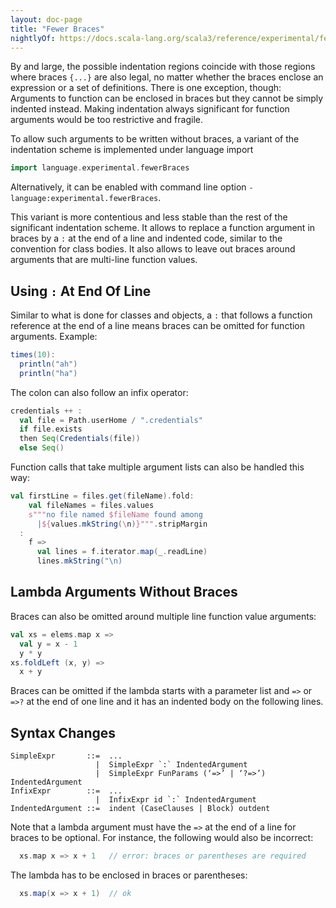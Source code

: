 ```yaml
---
layout: doc-page
title: "Fewer Braces"
nightlyOf: https://docs.scala-lang.org/scala3/reference/experimental/fewer-braces.html
---
```


By and large, the possible indentation regions coincide with those regions where braces `{...}` are also legal, no matter whether the braces enclose an expression or a set of definitions. There is one exception, though: Arguments to function can be enclosed in braces but they cannot be simply indented instead. Making indentation always significant for function arguments would be too restrictive and fragile.

To allow such arguments to be written without braces, a variant of the indentation scheme is implemented under language import
```scala
import language.experimental.fewerBraces
```
Alternatively, it can be enabled with command line option `-language:experimental.fewerBraces`.

This variant is more contentious and less stable than the rest of the significant indentation scheme. It allows to replace a function argument in braces by a `:` at the end of a line and indented code, similar to the convention for class bodies. It also allows to leave out braces around arguments that are multi-line function values.

## Using `:` At End Of Line


Similar to what is done for classes and objects, a `:` that follows a function reference at the end of a line means braces can be omitted for function arguments. Example:
```scala
times(10):
  println("ah")
  println("ha")
```

The colon can also follow an infix operator:

```scala
credentials ++ :
  val file = Path.userHome / ".credentials"
  if file.exists
  then Seq(Credentials(file))
  else Seq()
```

Function calls that take multiple argument lists can also be handled this way:

```scala
val firstLine = files.get(fileName).fold:
    val fileNames = files.values
    s"""no file named $fileName found among
      |${values.mkString(\n)}""".stripMargin
  :
    f =>
      val lines = f.iterator.map(_.readLine)
      lines.mkString("\n)
```


## Lambda Arguments Without Braces

Braces can also be omitted around multiple line function value arguments:
```scala
val xs = elems.map x =>
  val y = x - 1
  y * y
xs.foldLeft (x, y) =>
  x + y
```
Braces can be omitted if the lambda starts with a parameter list and `=>` or `=>?` at the end of one line and it has an indented body on the following lines.

## Syntax Changes

```
SimpleExpr       ::=  ...
                   |  SimpleExpr `:` IndentedArgument
                   |  SimpleExpr FunParams (‘=>’ | ‘?=>’) IndentedArgument
InfixExpr        ::=  ...
                   |  InfixExpr id `:` IndentedArgument
IndentedArgument ::=  indent (CaseClauses | Block) outdent
```

Note that a lambda argument must have the `=>` at the end of a line for braces
to be optional. For instance, the following would also be incorrect:

```scala
  xs.map x => x + 1   // error: braces or parentheses are required
```
The lambda has to be enclosed in braces or parentheses:
```scala
  xs.map(x => x + 1)  // ok
```

